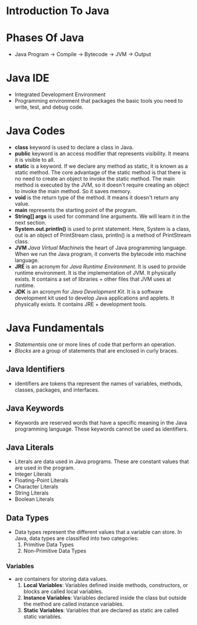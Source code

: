 # Introduction To Java

# Phases Of Java
 - Java Program -> Compile -> Bytecode -> JVM -> Output

# Java IDE
  - Integrated Development Environment
  - Programming environment that packages the basic tools you need to write, test, and debug code.


# Java Codes
- **class** keyword is used to declare a class in Java.
- **public** keyword is an access modifier that represents visibility. It means it is visible to all.
- **static** is a keyword. If we declare any method as static, it is known as a static method. The core advantage of the static method is that there is no need to create an object to invoke the static method. The main method is executed by the JVM, so it doesn't require creating an object to invoke the main method. So it saves memory.
- **void** is the return type of the method. It means it doesn't return any value.
- **main** represents the starting point of the program.
- **String[] args** is used for command line arguments. We will learn it in the next section.
- **System.out.println()** is used to print statement. Here, System is a class, out is an object of PrintStream class, println() is a method of PrintStream class.
- **JVM** *Java Virtual Machine*is the heart of Java programming language. When we run the Java program, it converts the bytecode into machine language.
- **JRE** is an acronym for *Java Runtime Environment*. It is used to provide runtime environment. It is the implementation of JVM. It physically exists. It contains a set of libraries + other files that JVM uses at runtime.
- **JDK** is an acronym for *Java Development Kit*. It is a software development kit used to develop Java applications and applets. It physically exists. It contains JRE + development tools.

# Java Fundamentals
 - *Statements*is one or more lines of code that perform an operation.
 - *Blocks* are a group of statements that are enclosed in curly braces.

## Java Identifiers
 - identifiers are tokens tha represent the names of variables, methods, classes, packages, and 
 interfaces.

## Java Keywords 
 - Keywords are reserved words that have a specific meaning in the Java programming language. These keywords cannot be used as identifiers.

## Java Literals
 - Literals are data used in Java programs. These are constant values that are used in the program.
  - Integer Literals
  - Floating-Point Literals
  - Character Literals
  - String Literals
  - Boolean Literals

## Data Types
  - Data types represent the different values that a variable can store. In Java, data types are classified into two categories:
    1. Primitive Data Types
    2. Non-Primitive Data Types
### Variables 
  - are containers for storing data values.
    1. **Local Variables**: Variables defined inside methods, constructors, or blocks are called local variables.
    2. **Instance Variables**: Variables declared inside the class but outside the method are called instance variables.
    3. **Static Variables**: Variables that are declared as static are called static variables.

